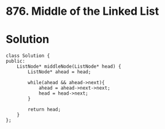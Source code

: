 # 876. Middle of the Linked List

# Solution
```
class Solution {
public:
    ListNode* middleNode(ListNode* head) {
        ListNode* ahead = head;
        
        while(ahead && ahead->next){
            ahead = ahead->next->next;
            head = head->next;
        }
        
        return head;
    }
};
```